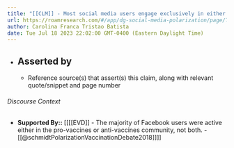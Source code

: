```yaml
---
title: "[[CLM]] - Most social media users engage exclusively in either pro- or anti-vaccine information consumption and production."
url: https://roamresearch.com/#/app/dg-social-media-polarization/page/THaZuXFe3
author: Carolina Franca Tristao Batista
date: Tue Jul 18 2023 22:02:00 GMT-0400 (Eastern Daylight Time)
---
```


- ## Asserted by
    - Reference source(s) that assert(s) this claim, along with relevant quote/snippet and page number

###### Discourse Context

- **Supported By::** [[[[EVD]] - The majority of Facebook users were active either in the pro-vaccines or anti-vaccines community, not both. - [[@schmidtPolarizationVaccinationDebate2018]]]]

